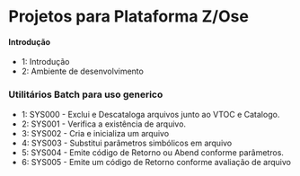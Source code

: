 Projetos para Plataforma Z/Ose
=================

#### Introdução
* 1: Introdução
* 2: Ambiente de desenvolvimento

### Utilitários Batch para uso generico
* 1: SYS000 - Exclui e Descataloga arquivos junto ao VTOC e Catalogo.
* 2: SYS001 - Verifica a existência de arquivo.
* 3: SYS002 - Cria e inicializa um arquivo
* 4: SYS003 - Substitui parâmetros simbólicos em arquivo
* 5: SYS004 - Emite código de Retorno ou Abend conforme parâmetros.
* 6: SYS005 - Emite um código de Retorno conforme avaliação de arquivo

